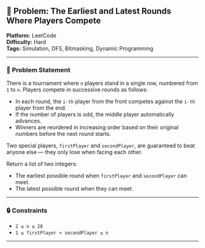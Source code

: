 ## 🎯 Problem: The Earliest and Latest Rounds Where Players Compete

**Platform:** LeetCode  
**Difficulty:** Hard  
**Tags:** Simulation, DFS, Bitmasking, Dynamic Programming

---

### 🧩 Problem Statement

There is a tournament where `n` players stand in a single row, numbered from `1` to `n`. Players compete in successive rounds as follows:

- In each round, the `i-th` player from the front competes against the `i-th` player from the end.
- If the number of players is odd, the middle player automatically advances.
- Winners are reordered in increasing order based on their original numbers before the next round starts.

Two special players, `firstPlayer` and `secondPlayer`, are guaranteed to beat anyone else — they only lose when facing each other.

Return a list of two integers:
- The earliest possible round when `firstPlayer` and `secondPlayer` can meet.
- The latest possible round when they can meet.

---

### 🔒 Constraints

- `2 ≤ n ≤ 28`  
- `1 ≤ firstPlayer < secondPlayer ≤ n`

---
